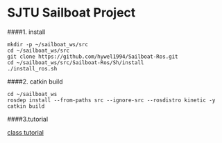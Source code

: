 # SJTU Sailboat Project


####1. install
```
mkdir -p ~/sailboat_ws/src
cd ~/sailboat_ws/src
git clone https://github.com/hywel1994/Sailboat-Ros.git
cd ~/sailboat_ws/src/Sailboat-Ros/Sh/install
./install_ros.sh
```

####2. catkin build
```$xslt
cd ~/sailboat_ws
rosdep install --from-paths src --ignore-src --rosdistro kinetic -y
catkin build
```
####3.tutorial

[class tutorial](https://github.com/hywel1994/Sailboat-Ros/blob/kinetic/Doc/tutorial_class.md)


